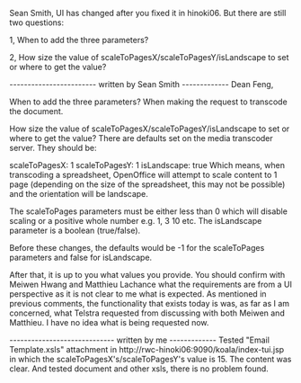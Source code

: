 Sean Smith, UI has changed after you fixed it in hinoki06. But there are still two questions:

1, When to add the three parameters?

2, How size the value of scaleToPagesX/scaleToPagesY/isLandscape to set or where to get the value?

------------------------ written by Sean Smith -------------
Dean Feng,

When to add the three parameters?
When making the request to transcode the document.

How size the value of scaleToPagesX/scaleToPagesY/isLandscape to set or where to get the value?
There are defaults set on the media transcoder server. They should be:

scaleToPagesX: 1
scaleToPagesY: 1
isLandscape: true
Which means, when transcoding a spreadsheet, OpenOffice will attempt to scale content to 1 page (depending on the size of the spreadsheet, this may not be possible) and the orientation will be landscape.

The scaleToPages parameters must be either less than 0 which will disable scaling or a positive whole number e.g. 1, 3 10 etc. The isLandscape parameter is a boolean (true/false).

Before these changes, the defaults would be -1 for the scaleToPages parameters and false for isLandscape.

After that, it is up to you what values you provide. You should confirm with Meiwen Hwang and Matthieu Lachance what the requirements are from a UI perspective as it is not clear to me what is expected. As mentioned in previous comments, the functionality that exists today is was, as far as I am concerned, what Telstra requested from discussing with both Meiwen and Matthieu. I have no idea what is being requested now.

----------------------------- written by me -------------
Tested "Email Template.xsls" attachment in http://rwc-hinoki06:9090/koala/index-tui.jsp in which the scaleToPagesX's/scaleToPagesY's value is 15.
The content was clear. And tested document and other xsls, there is no problem found.
